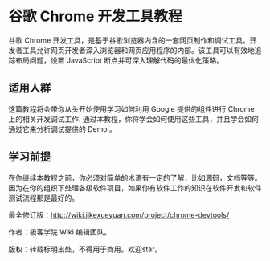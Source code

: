 
# 谷歌 Chrome 开发工具教程

谷歌 Chrome 开发工具，是基于谷歌浏览器内含的一套网页制作和调试工具。开发者工具允许网页开发者深入浏览器和网页应用程序的内部。该工具可以有效地追踪布局问题，设置 JavaScript 断点并可深入理解代码的最优化策略。  

## 适用人群

这篇教程将会带你从头开始使用学习如何利用 Google 提供的组件进行 Chrome 上的相关开发调试工作. 通过本教程，你将学会如何使用这些工具，并且学会如何通过它来分析调试提供的 Demo 。

## 学习前提

在你继续本教程之前，你必须对简单的术语有一定的了解，比如源码，文档等等。因为在你的组织下处理各级软件项目，如果你有软件工作的知识在软件开发和软件测试流程那是最好的。

最全修订版：<http://wiki.jikexueyuan.com/project/chrome-devtools/>

作者：极客学院 Wiki 编辑团队。

版权：转载标明出处，不得用于商用。欢迎star。
